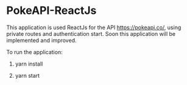 # PokeAPI-ReactJs

This application is used ReactJs for the API https://pokeapi.co/, using private routes and authentication start. Soon this application will be implemented and improved. 

To run the application:

1. yarn install

2. yarn start
